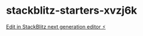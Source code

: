 # stackblitz-starters-xvzj6k

[Edit in StackBlitz next generation editor ⚡️](https://stackblitz.com/~/github.com/mufggm/stackblitz-starters-xvzj6k)